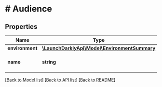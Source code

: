 # # Audience

## Properties

Name | Type | Description | Notes
------------ | ------------- | ------------- | -------------
**environment** | [**\LaunchDarklyApi\Model\EnvironmentSummary**](EnvironmentSummary.md) |  |
**name** | **string** | The release phase name |

[[Back to Model list]](../../README.md#models) [[Back to API list]](../../README.md#endpoints) [[Back to README]](../../README.md)

